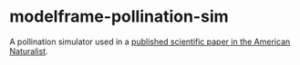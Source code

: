modelframe-pollination-sim
==========================

A pollination simulator used in a [published scientific paper in the American Naturalist](http://www.bio.miami.edu/muchhala/Muchhala_etal_10.pdf).
